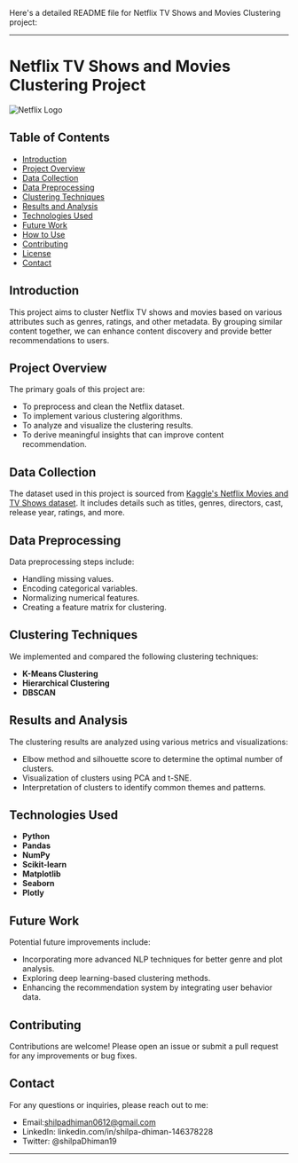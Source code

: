 Here's a detailed README file for Netflix TV Shows and Movies Clustering project:

---

# Netflix TV Shows and Movies Clustering Project

![Netflix Logo](https://upload.wikimedia.org/wikipedia/commons/0/08/Netflix_2015_logo.svg)

## Table of Contents

- [Introduction](#introduction)
- [Project Overview](#project-overview)
- [Data Collection](#data-collection)
- [Data Preprocessing](#data-preprocessing)
- [Clustering Techniques](#clustering-techniques)
- [Results and Analysis](#results-and-analysis)
- [Technologies Used](#technologies-used)
- [Future Work](#future-work)
- [How to Use](#how-to-use)
- [Contributing](#contributing)
- [License](#license)
- [Contact](#contact)

## Introduction

This project aims to cluster Netflix TV shows and movies based on various attributes such as genres, ratings, and other metadata. By grouping similar content together, we can enhance content discovery and provide better recommendations to users.

## Project Overview

The primary goals of this project are:
- To preprocess and clean the Netflix dataset.
- To implement various clustering algorithms.
- To analyze and visualize the clustering results.
- To derive meaningful insights that can improve content recommendation.

## Data Collection

The dataset used in this project is sourced from [Kaggle's Netflix Movies and TV Shows dataset](https://www.kaggle.com/shivamb/netflix-shows). It includes details such as titles, genres, directors, cast, release year, ratings, and more.

## Data Preprocessing

Data preprocessing steps include:
- Handling missing values.
- Encoding categorical variables.
- Normalizing numerical features.
- Creating a feature matrix for clustering.

## Clustering Techniques

We implemented and compared the following clustering techniques:
- **K-Means Clustering**
- **Hierarchical Clustering**
- **DBSCAN**

## Results and Analysis

The clustering results are analyzed using various metrics and visualizations:
- Elbow method and silhouette score to determine the optimal number of clusters.
- Visualization of clusters using PCA and t-SNE.
- Interpretation of clusters to identify common themes and patterns.

## Technologies Used

- **Python**
- **Pandas**
- **NumPy**
- **Scikit-learn**
- **Matplotlib**
- **Seaborn**
- **Plotly**

## Future Work

Potential future improvements include:
- Incorporating more advanced NLP techniques for better genre and plot analysis.
- Exploring deep learning-based clustering methods.
- Enhancing the recommendation system by integrating user behavior data.


   

## Contributing

Contributions are welcome! Please open an issue or submit a pull request for any improvements or bug fixes.



## Contact

For any questions or inquiries, please reach out to me:

- Email:shilpadhiman0612@gmail.com 
- LinkedIn: linkedin.com/in/shilpa-dhiman-146378228
- Twitter: @shilpaDhiman19

---

